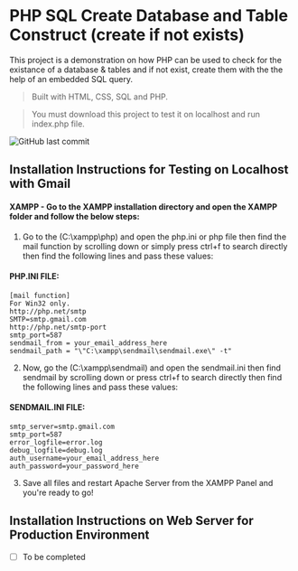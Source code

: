 # PHP SQL Create Database and Table Construct (create if not exists)

This project is a demonstration on how PHP can be used to check for the existance of a database & tables and if not exist, create them with the the help of an embedded SQL query.

> Built with HTML, CSS, SQL and PHP.

> You must download this project to test it on localhost and run index.php file.

<img alt="GitHub last commit" src="https://img.shields.io/github/last-commit/mogrady-git/SQL-Scripts">

## Installation Instructions for Testing on Localhost with Gmail

#### XAMPP - Go to the XAMPP installation directory and open the XAMPP folder and follow the below steps:

1. Go to the (C:\xampp\php) and open the php.ini or php file then find the mail function by scrolling down or simply press ctrl+f to search directly then find the following lines and pass these values:

#### PHP.INI FILE:

```
[mail function]
For Win32 only.
http://php.net/smtp
SMTP=smtp.gmail.com
http://php.net/smtp-port
smtp_port=587
sendmail_from = your_email_address_here
sendmail_path = "\"C:\xampp\sendmail\sendmail.exe\" -t"
```

2. Now, go the (C:\xampp\sendmail) and open the sendmail.ini then find sendmail by scrolling down or press ctrl+f to search directly then find the following lines and pass these values:

#### SENDMAIL.INI FILE:

```
smtp_server=smtp.gmail.com
smtp_port=587
error_logfile=error.log
debug_logfile=debug.log
auth_username=your_email_address_here
auth_password=your_password_here
```

3. Save all files and restart Apache Server from the XAMPP Panel and you're ready to go!

## Installation Instructions on Web Server for Production Environment

- [ ] To be completed
